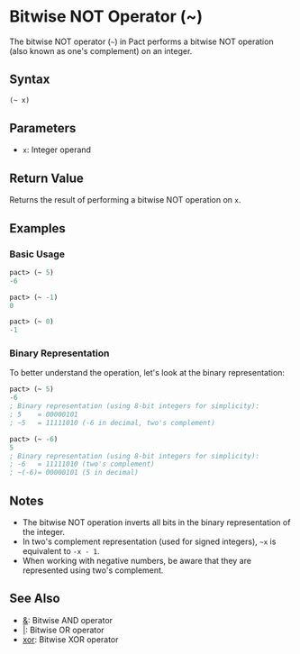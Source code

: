 # Bitwise NOT Operator (~)

The bitwise NOT operator (`~`) in Pact performs a bitwise NOT operation (also known as one's complement) on an integer.

## Syntax

```lisp
(~ x)
```

## Parameters

- `x`: Integer operand

## Return Value

Returns the result of performing a bitwise NOT operation on `x`.

## Examples

### Basic Usage

```lisp
pact> (~ 5)
-6

pact> (~ -1)
0

pact> (~ 0)
-1
```

### Binary Representation

To better understand the operation, let's look at the binary representation:

```lisp
pact> (~ 5)
-6
; Binary representation (using 8-bit integers for simplicity):
; 5    = 00000101
; ~5   = 11111010 (-6 in decimal, two's complement)

pact> (~ -6)
5
; Binary representation (using 8-bit integers for simplicity):
; -6   = 11111010 (two's complement)
; ~(-6)= 00000101 (5 in decimal)
```

## Notes

- The bitwise NOT operation inverts all bits in the binary representation of the integer.
- In two's complement representation (used for signed integers), `~x` is equivalent to `-x - 1`.
- When working with negative numbers, be aware that they are represented using two's complement.

## See Also

- [&](bitwise-and.md): Bitwise AND operator
- [|](bitwise-or.md): Bitwise OR operator
- [xor](bitwise-xor.md): Bitwise XOR operator

